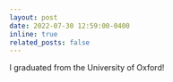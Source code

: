```yaml
---
layout: post
date: 2022-07-30 12:59:00-0400
inline: true
related_posts: false
---
```


I graduated from the University of Oxford!
